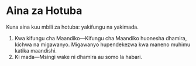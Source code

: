 # Aina za Hotuba

Kuna aina kuu mbili za hotuba: yakifungu na yakimada.

1. Kwa kifungu cha Maandiko—Kifungu cha Maandiko huonesha dhamira, kichwa na migawanyo. Migawanyo hupendekezwa kwa maneno muhimu katika maandishi.
2. Ki mada—Msingi wake ni dhamira au somo la habari.

